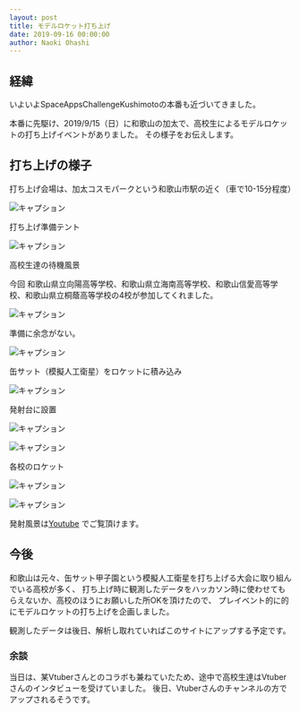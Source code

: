 ```yaml
---
layout: post
title: モデルロケット打ち上げ
date: 2019-09-16 00:00:00
author: Naoki Ohashi
---
```


## 経緯
いよいよSpaceAppsChallengeKushimotoの本番も近づいてきました。


本番に先駆け、2019/9/15（日）に和歌山の加太で、高校生によるモデルロケットの打ち上げイベントがありました。
その様子をお伝えします。


## 打ち上げの様子

打ち上げ会場は、加太コスモパークという和歌山市駅の近く（車で10-15分程度）

![キャプション]({{site.baseurl}}/img/2019-08-16-01.jpg)


打ち上げ準備テント

![キャプション]({{site.baseurl}}/img/2019-08-16-02.jpg)


高校生達の待機風景

今回 和歌山県立向陽高等学校、和歌山県立海南高等学校、和歌山信愛高等学校、和歌山県立桐蔭高等学校の4校が参加してくれました。

![キャプション]({{site.baseurl}}/img/2019-08-16-03.jpg)


準備に余念がない。

![キャプション]({{site.baseurl}}/img/2019-08-16-04.jpg)


缶サット（模擬人工衛星）をロケットに積み込み

![キャプション]({{site.baseurl}}/img/2019-08-16-05.jpg)


発射台に設置

![キャプション]({{site.baseurl}}/img/2019-08-16-06.jpg)

![キャプション]({{site.baseurl}}/img/2019-08-16-07.jpg)


各校のロケット

![キャプション]({{site.baseurl}}/img/2019-08-16-08.jpg)

![キャプション]({{site.baseurl}}/img/2019-08-16-09.jpg)



発射風景は<a href="https://www.youtube.com/watch?v=dIm8g0KGRic" >Youtube</a> でご覧頂けます。



## 今後

和歌山は元々、缶サット甲子園という模擬人工衛星を打ち上げる大会に取り組んでいる高校が多く、
打ち上げ時に観測したデータをハッカソン時に使わせてもらえないか、高校のほうにお願いした所OKを頂けたので、
プレイベント的に的にモデルロケットの打ち上げを企画しました。

観測したデータは後日、解析し取れていればこのサイトにアップする予定です。



### 余談

当日は、某Vtuberさんとのコラボも兼ねていたため、途中で高校生達はVtuberさんのインタビューを受けていました。
後日、Vtuberさんのチャンネルの方でアップされるそうです。
